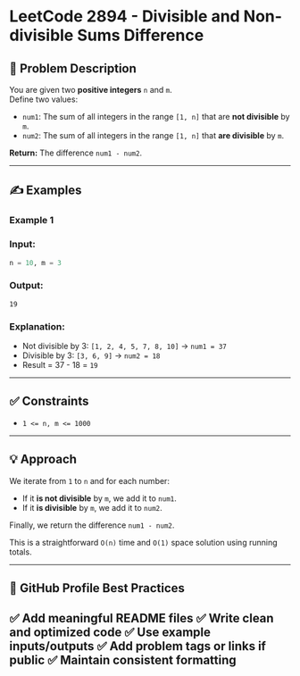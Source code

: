 # LeetCode 2894 - Divisible and Non-divisible Sums Difference

## 🧠 Problem Description

You are given two **positive integers** `n` and `m`.  
Define two values:

- `num1`: The sum of all integers in the range `[1, n]` that are **not divisible** by `m`.
- `num2`: The sum of all integers in the range `[1, n]` that **are divisible** by `m`.

**Return:** The difference `num1 - num2`.

---

## ✍️ Examples

### Example 1
### Input:
```python
n = 10, m = 3
```
### Output: 
```
19
```
### Explanation:
 + Not divisible by 3: `[1, 2, 4, 5, 7, 8, 10]` → `num1 = 37`
 + Divisible by 3: `[3, 6, 9]` → `num2 = 18`
 + Result = 37 - 18 = `19`
---
## ✅ Constraints

- `1 <= n, m <= 1000`

---

## 💡 Approach

We iterate from `1` to `n` and for each number:
- If it **is not divisible** by `m`, we add it to `num1`.
- If it **is divisible** by `m`, we add it to `num2`.

Finally, we return the difference `num1 - num2`.

This is a straightforward `O(n)` time and `O(1)` space solution using running totals.

---
## 🌟 GitHub Profile Best Practices
✅ Add meaningful README files
✅ Write clean and optimized code
✅ Use example inputs/outputs
✅ Add problem tags or links if public
✅ Maintain consistent formatting
---
